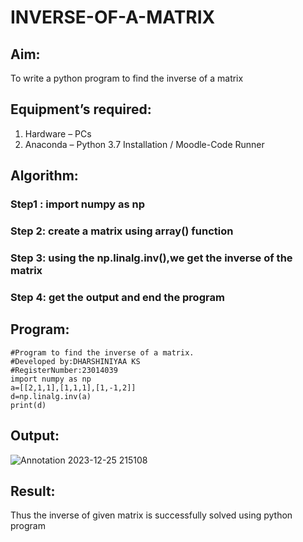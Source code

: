 # INVERSE-OF-A-MATRIX
## Aim:
To write a python program to find the inverse of a matrix
## Equipment’s required:
1. 	Hardware – PCs
2. 	Anaconda – Python 3.7 Installation / Moodle-Code Runner
## Algorithm:
### Step1 : import numpy as np
### Step 2: create a matrix using array() function
### Step 3: using the np.linalg.inv(),we get the inverse of the matrix 
### Step 4: get the output and end the program
## Program:
```
#Program to find the inverse of a matrix.
#Developed by:DHARSHINIYAA KS 
#RegisterNumber:23014039
import numpy as np
a=[[2,1,1],[1,1,1],[1,-1,2]]
d=np.linalg.inv(a)
print(d)
```
## Output:
![Annotation 2023-12-25 215108](https://github.com/DHARSHINIYAA/INVERSE-OF-A-MATRIX/assets/149560172/b3296b7d-6307-494a-9e9e-6d7d713a4e1a)

## Result:
Thus the inverse of given matrix is successfully solved using python program

